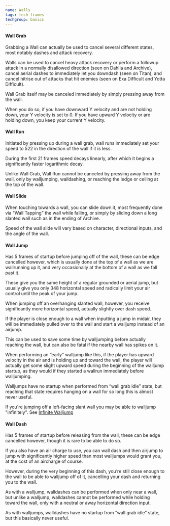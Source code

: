 ```yaml
---
name: Walls
tags: tech frames
techgroup: basics
---
```


#### Wall Grab
Grabbing a Wall can actually be used to cancel several different states, most notably dashes and attack recovery.

Walls can be used to cancel heavy attack recovery or perform a followup attack in a normally disallowed direction (seen on Dahlia and Archive), cancel aerial dashes to immediately let you downdash (seen on Titan), and cancel hitrise out of attacks that hit enemies (seen on Exa Difficult and Yotta Difficult).

Wall Grab itself may be canceled immediately by simply pressing away from the wall.

When you do so, if you have downward Y velocity and are not holding down, your Y velocity is set to 0. If you have upward Y velocity or are holding down, you keep your current Y velocity.
 
#### Wall Run
Initiated by pressing up during a wall grab, wall runs immediately set your speed to 522 in the direction of the wall if it is less.

During the first 21 frames speed decays linearly, after which it begins a significantly faster logarithmic decay.

Unlike Wall Grab, Wall Run cannot be canceled by pressing away from the wall, only by walljumping, walldashing, or reaching the ledge or ceiling at the top of the wall.
 
#### Wall Slide
When touching towards a wall, you can slide down it, most frequently done via “Wall Tapping” the wall while falling, or simply by sliding down a long slanted wall such as in the ending of Archive.

Speed of the wall slide will vary based on character, directional inputs, and the angle of the wall.
 
#### Wall Jump
Has 5 frames of startup before jumping off of the wall, these can be edge cancelled however, which is usually done at the top of a wall as we are wallrunning up it, and very occasionally at the bottom of a wall as we fall past it.

These give you the same height of a regular grounded or aerial jump, but usually give you only 348 horizontal speed and radically limit your air control until the peak of your jump.

When jumping off an overhanging slanted wall, however, you receive significantly more horizontal speed, actually slightly over dash speed..

If the player is close enough to a wall when inputting a jump in midair, they will be immediately pulled over to the wall and start a walljump instead of an airjump.

This can be used to save some time by walljumping before actually reaching the wall, but can also be fatal if the nearby wall has spikes on it.

When performing an “early” walljump like this, if the player has upward velocity in the air and is holding up and toward the wall, the player will actually get some slight upward speed during the beginning of the walljump startup, as they would if they started a wallrun immediately before walljumping.

Walljumps have no startup when performed from “wall grab idle” state, but reaching that state requires hanging on a wall for so long this is almost never useful.

If you're jumping off a left-facing slant wall you may be able to walljump "infinitely". See [Infinite Walljump](#infinite-walljump)
 
#### Wall Dash
Has 5 frames of startup before releasing from the wall, these can be edge cancelled however, though it is rare to be able to do so.

If you also have an air charge to use, you can wall dash and then airjump to jump with significantly higher speed than most walljumps would grant you, at the cost of an aircharge of course.

However, during the very beginning of this dash, you’re still close enough to the wall to be able to walljump off of it, cancelling your dash and returning you to the wall.

As with a walljump, walldashes can be performed when only near a wall, but unlike a walljump, walldashes cannot be performed while holding toward the wall, only with a neutral or away horizontal direction input.

As with walljumps, walldashes have no startup from “wall grab idle” state, but this basically never useful.
